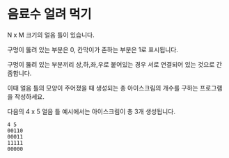 # 음료수 얼려 먹기

N x M 크기의 얼음 틀이 있습니다.

구멍이 뚫려 있는 부분은 0, 칸막이가 존하는 부분은 1로 표시됩니다.

구멍이 뚫려 있는 부분끼리 상,하,좌,우로 붙어있는 경우 서로 연결되어 있는 것으로 간줍합니다.

이때 얼음 틀의 모양이 주어졌을 때 생성되는 총 아이스크림의 개수를 구하는 프로그램을 작성하세요.

다음의 4 x 5 얼음 틀 예시에서는 아이스크림이 총 3개 생성됩니다.

```
4 5
00110
00011
11111
00000
```
